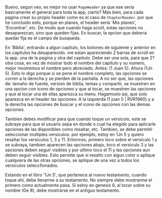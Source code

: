 Bueno, segun veo, es mejor no usar `PageHeader` ya que ese sería basicamente el general para toda la app, cierto? Más bien, para cada pagina crear su propio header como es el caso de `ChapterReader`.  por que he concluido esto, porque en planes, el header sería 'Mis planes', 'Encontrar', etc. De modo que cuando haga scroll, estas opciones no desaparezcan, sino que queden fijas. En buscar, la opcion que deberia quedar fija es el campo de busqueda.

En 'Biblia', entrando a algun capitulo, los botones de siguiente y anterior en los capitulos ha desaparecido. me estan apareciendo 2 barras de scroll en la app. una de la pagina y otra del capitulo. Debe ser una sola, para que 2? otra cosa, en vez de mostrar todo el nombre del capitulo y su numero, mejor mostremos el nombre pero abreviado. Antes: (1 Juan 5). Ahora (1Jn 5). Esto lo digo porque si se pone el nombre completo, las opciones se corren a la derecha y se pierden de la pantalla. A no ser que, las opciones de: tamaño de fuente, version de biblia, temas y compartir, se muestren en una opcion con icono de opciones y que al tocar, se muestren las opciones y que al tocar una de ellas aparezca su menu. Hagamoslo asi, que solo aparezca en el header las opciones: A la izquierda (1 juan 5 | RVR1960) y a la derecha las opciones de buscar y el icono de opciones con las demas opciones.

Tambien debes modificar para que cuando toque un versiculo, este se subraye para que el usuario sepa en donde o cual ha elegido para aplicarle opciones de las disponibles como resaltar, etc. Tambien, se debe permitir seleccionar multiples versiculos. por ejemplo, estoy en 1Jn 5 y quiero resaltar los versiculos 1, 3 y 11. Entonces, primero toco sobre el versiculo 1 y se subraya, tambien aparecen las opciones abajo, toco el versiculo 3 y las opciones deben seguir visibles y por ultimo toco el 11 y las opciones aun deben seguir visibles. Esto permite que si resalto con algun color o aplique cualquiera de las otras opciones, se aplique de una vez a todos los versiculos seleccfionados.

Estando en el libro '1Jn 5', que pertenece al nuevo testamento, cuando toque ahi, debe llevarme a su testamento. No siempre debe mostrarme el primero como actualmente pasa. Si estoy en genesis 8, al tocar sobre su nombre (Ge 8), debe mostrarse en el antiguo testamento.